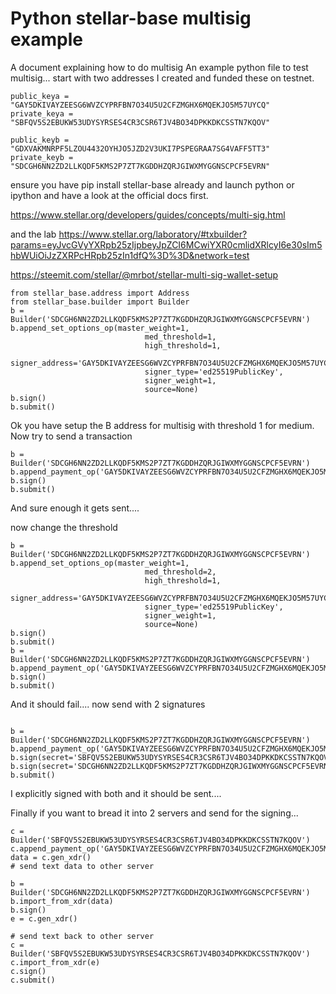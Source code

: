 
# Python stellar-base multisig example

A document explaining how to do multisig
An example python file to test multisig... start with two addresses I created and funded these on testnet.

```These are on testnet already funded
public_keya = "GAY5DKIVAYZEESG6WVZCYPRFBN7O34U5U2CFZMGHX6MQEKJO5M57UYCQ"
private_keya = "SBFQV5S2EBUKW53UDYSYRSES4CR3CSR6TJV4BO34DPKKDKCSSTN7KQOV"

public_keyb = "GDXVAKMNRPF5LZOU4432OYHJO5JZD2V3UKI7PSPEGRAA7SG4VAFF5TT3"
private_keyb = "SDCGH6NN2ZD2LLKQDF5KMS2P7ZT7KGDDHZQRJGIWXMYGGNSCPCF5EVRN"
```


ensure you have pip install stellar-base already and launch python or ipython and have a look at the official docs first.

https://www.stellar.org/developers/guides/concepts/multi-sig.html

and the lab
https://www.stellar.org/laboratory/#txbuilder?params=eyJvcGVyYXRpb25zIjpbeyJpZCI6MCwiYXR0cmlidXRlcyI6e30sIm5hbWUiOiJzZXRPcHRpb25zIn1dfQ%3D%3D&network=test


https://steemit.com/stellar/@mrbot/stellar-multi-sig-wallet-setup
```
from stellar_base.address import Address
from stellar_base.builder import Builder
b = Builder('SDCGH6NN2ZD2LLKQDF5KMS2P7ZT7KGDDHZQRJGIWXMYGGNSCPCF5EVRN')
b.append_set_options_op(master_weight=1,
                              med_threshold=1,
                              high_threshold=1,
                              signer_address='GAY5DKIVAYZEESG6WVZCYPRFBN7O34U5U2CFZMGHX6MQEKJO5M57UYCQ',
                              signer_type='ed25519PublicKey',
                              signer_weight=1,
                              source=None)
b.sign()
b.submit()
```

Ok you have setup the B address for multisig with threshold 1 for medium. Now try to send a transaction

```
b = Builder('SDCGH6NN2ZD2LLKQDF5KMS2P7ZT7KGDDHZQRJGIWXMYGGNSCPCF5EVRN')
b.append_payment_op('GAY5DKIVAYZEESG6WVZCYPRFBN7O34U5U2CFZMGHX6MQEKJO5M57UYCQ',1)
b.sign()
b.submit()
```

And sure enough it gets sent....

now change the threshold
```
b = Builder('SDCGH6NN2ZD2LLKQDF5KMS2P7ZT7KGDDHZQRJGIWXMYGGNSCPCF5EVRN')
b.append_set_options_op(master_weight=1,
                              med_threshold=2,
                              high_threshold=1,
                              signer_address='GAY5DKIVAYZEESG6WVZCYPRFBN7O34U5U2CFZMGHX6MQEKJO5M57UYCQ',
                              signer_type='ed25519PublicKey',
                              signer_weight=1,
                              source=None)
b.sign()
b.submit()
b = Builder('SDCGH6NN2ZD2LLKQDF5KMS2P7ZT7KGDDHZQRJGIWXMYGGNSCPCF5EVRN')
b.append_payment_op('GAY5DKIVAYZEESG6WVZCYPRFBN7O34U5U2CFZMGHX6MQEKJO5M57UYCQ',1)
b.sign()
b.submit()
```

And it should fail.... now send with 2 signatures

```

b = Builder('SDCGH6NN2ZD2LLKQDF5KMS2P7ZT7KGDDHZQRJGIWXMYGGNSCPCF5EVRN')
b.append_payment_op('GAY5DKIVAYZEESG6WVZCYPRFBN7O34U5U2CFZMGHX6MQEKJO5M57UYCQ',1)
b.sign(secret='SBFQV5S2EBUKW53UDYSYRSES4CR3CSR6TJV4BO34DPKKDKCSSTN7KQOV')
b.sign(secret='SDCGH6NN2ZD2LLKQDF5KMS2P7ZT7KGDDHZQRJGIWXMYGGNSCPCF5EVRN')
b.submit()

```
I explicitly signed with both and it should be sent....


Finally if you want to bread it into 2 servers and send for the signing...

```
c = Builder('SBFQV5S2EBUKW53UDYSYRSES4CR3CSR6TJV4BO34DPKKDKCSSTN7KQOV')
c.append_payment_op('GAY5DKIVAYZEESG6WVZCYPRFBN7O34U5U2CFZMGHX6MQEKJO5M57UYCQ',1)
data = c.gen_xdr()
# send text data to other server

b = Builder('SDCGH6NN2ZD2LLKQDF5KMS2P7ZT7KGDDHZQRJGIWXMYGGNSCPCF5EVRN')
b.import_from_xdr(data)
b.sign()
e = c.gen_xdr()

# send text back to other server
c = Builder('SBFQV5S2EBUKW53UDYSYRSES4CR3CSR6TJV4BO34DPKKDKCSSTN7KQOV')
c.import_from_xdr(e)
c.sign()
c.submit()
```






